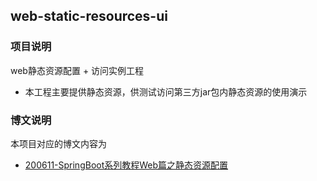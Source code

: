 ## web-static-resources-ui
### 项目说明

web静态资源配置 + 访问实例工程 

- 本工程主要提供静态资源，供测试访问第三方jar包内静态资源的使用演示

### 博文说明

本项目对应的博文内容为

- [200611-SpringBoot系列教程Web篇之静态资源配置](http://spring.hhui.top/spring-blog/2020/06/11/200611-SpringBoot%E7%B3%BB%E5%88%97%E6%95%99%E7%A8%8BWeb%E7%AF%87%E4%B9%8B%E9%9D%99%E6%80%81%E8%B5%84%E6%BA%90%E9%85%8D%E7%BD%AE/)